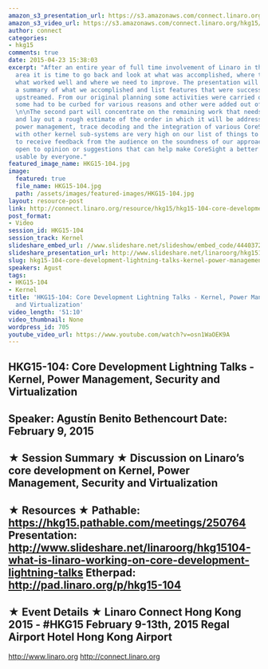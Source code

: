 ```yaml
---
amazon_s3_presentation_url: https://s3.amazonaws.com/connect.linaro.org/hkg15/Videos/02-09-Monday/HKG15-104.pdf
amazon_s3_video_url: https://s3.amazonaws.com/connect.linaro.org/hkg15/Videos/02-09-Monday/HKG15-104+Core+Development+Lightning+Talks+-+Kernel%2C+Power+Management%2C+Security+and+Virtualization.mp4
author: connect
categories:
- hkg15
comments: true
date: 2015-04-23 15:38:03
excerpt: "After an entire year of full time involvement of Linaro in the CoreSight
  area it is time to go back and look at what was accomplished, where things are,
  what worked well and where we need to improve. The presentation will start with
  a summary of what we accomplished and list features that were successfully pushed
  upstreamed. From our original planning some activities were carried out as expected,
  some had to be curbed for various reasons and other were added out of necessity.
  \n\nThe second part will concentrate on the remaining work that needs to be done
  and lay out a rough estimate of the order in which it will be addressed. Armv8,
  power management, trace decoding and the integration of various CoreSight functionality
  with other kernel sub-systems are very high on our list of things to so. We hope
  to receive feedback from the audience on the soundness of our approach and definitely
  open to opinion or suggestions that can help make CoreSight a better sub-system
  usable by everyone."
featured_image_name: HKG15-104.jpg
image:
  featured: true
  file_name: HKG15-104.jpg
  path: /assets/images/featured-images/HKG15-104.jpg
layout: resource-post
link: http://connect.linaro.org/resource/hkg15/hkg15-104-core-development-lightning-talks-kernel-power-management-security-and-virtualization/
post_format:
- Video
session_id: HKG15-104
session_track: Kernel
slideshare_embed_url: //www.slideshare.net/slideshow/embed_code/44403726
slideshare_presentation_url: http://www.slideshare.net/linaroorg/hkg15104-what-is-linaro-working-on-core-development-lightning-talks
slug: hkg15-104-core-development-lightning-talks-kernel-power-management-security-and-virtualization
speakers: Agust
tags:
- HKG15-104
- Kernel
title: 'HKG15-104: Core Development Lightning Talks - Kernel, Power Management, Security
  and Virtualization'
video_length: '51:10'
video_thumbnail: None
wordpress_id: 705
youtube_video_url: https://www.youtube.com/watch?v=osn1WaOEK9A
---
```


HKG15-104: Core Development Lightning Talks - Kernel, Power Management, Security and Virtualization 
--------------------------------------------------- 
Speaker: Agustín Benito Bethencourt 
Date: February 9, 2015 
--------------------------------------------------- 
★ Session Summary ★ 
Discussion on Linaro’s core development on Kernel, Power Management, Security and Virtualization 
-------------------------------------------------- 
★ Resources ★ 
Pathable: https://hkg15.pathable.com/meetings/250764 
Presentation:  http://www.slideshare.net/linaroorg/hkg15104-what-is-linaro-working-on-core-development-lightning-talks
Etherpad: http://pad.linaro.org/p/hkg15-104 
--------------------------------------------------- 
★ Event Details ★ 
Linaro Connect Hong Kong 2015 - #HKG15 
February 9-13th, 2015 
Regal Airport Hotel Hong Kong Airport 
--------------------------------------------------- 
http://www.linaro.org 
http://connect.linaro.org